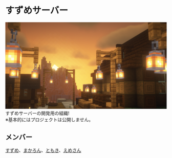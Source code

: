 # すずめサーバー
![トップ画](https://raw.githubusercontent.com/SuzumeServer/.github/main/2023-09-01_22.34.23.png)
すずめサーバーの開発用の組織!  
※基本的にはプロジェクトは公開しません。
## メンバー
[すずめ](https://github.com/FartherSuzume)、[まかろん](https://github.com/macaronda4)、[ともき](https://github.com/u-tom0319)、[えめさん](https://github.com/emesan22)